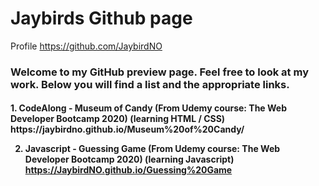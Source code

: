 <h1>Jaybirds Github page</h1>

Profile
https://github.com/JaybirdNO


<h3>Welcome to my GitHub preview page. Feel free to look at my work.
Below you will find a list and the appropriate links.</h3>

<h4>
1. CodeAlong - Museum of Candy (From Udemy course: The Web Developer Bootcamp 2020) (learning HTML / CSS)
https://jaybirdno.github.io/Museum%20of%20Candy/

2. Javascript - Guessing Game (From Udemy course: The Web Developer Bootcamp 2020) (learning Javascript)
https://JaybirdNO.github.io/Guessing%20Game
</h4>
